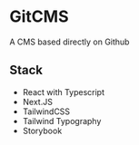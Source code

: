 # GitCMS

A CMS based directly on Github

## Stack

- React with Typescript
- Next.JS
- TailwindCSS
- Tailwind Typography
- Storybook
